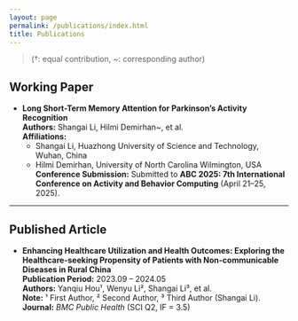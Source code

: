 ```yaml
---
layout: page
permalink: /publications/index.html
title: Publications
---
```


> (†: equal contribution, ~: corresponding author)

## Working Paper

- **Long Short-Term Memory Attention for Parkinson’s Activity Recognition**  
  **Authors:** Shangai Li, Hilmi Demirhan~, et al.  
  **Affiliations:**  
  - Shangai Li, Huazhong University of Science and Technology, Wuhan, China  
  - Hilmi Demirhan, University of North Carolina Wilmington, USA  
  **Conference Submission:** Submitted to **ABC 2025: 7th International Conference on Activity and Behavior Computing** (April 21–25, 2025).

---

## Published Article

- **Enhancing Healthcare Utilization and Health Outcomes: Exploring the Healthcare-seeking Propensity of Patients with Non-communicable Diseases in Rural China**  
  **Publication Period:** 2023.09 – 2024.05  
  **Authors:** Yanqiu Hou¹, Wenyu Li², Shangai Li³, et al.  
  **Note:** ¹ First Author, ² Second Author, ³ Third Author (Shangai Li).  
  **Journal:** *BMC Public Health* (SCI Q2, IF = 3.5)

